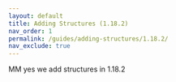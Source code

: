 ```yaml
---
layout: default
title: Adding Structures (1.18.2)
nav_order: 1
permalink: /guides/adding-structures/1.18.2/
nav_exclude: true
---
```


MM yes we add structures in 1.18.2